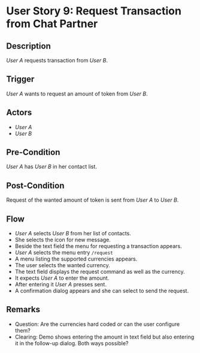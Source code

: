 # User Story 9: Request Transaction from Chat Partner

## Description

*User A* requests transaction from *User B*.

## Trigger

*User A* wants to request an amount of token from *User B*.

## Actors

- *User A*
- *User B*

## Pre-Condition

*User A* has *User B* in her contact list.

## Post-Condition

Request of the wanted amount of token is sent from *User A*
to *User B*.

## Flow

- *User A* selects *User B* from her list of contacts.
- She selects the icon for new message.
- Beside the text field the menu for requesting a transaction appears.
- *User A* selects the menu entry `/request`
- A menu listing the supported currencies appears.
- The user selects the wanted currency.
- The text field displays the request command as well as the currency.
- It expects *User A* to enter the amount.
- After entering it *User A* presses sent.
- A confirmation dialog appears and she can select to send
  the request.

## Remarks

- Question: Are the currencies hard coded or can the user
  configure them?
- Clearing: Demo shows entering the amount in text field
  but also entering it in the follow-up dialog. Both ways possible?